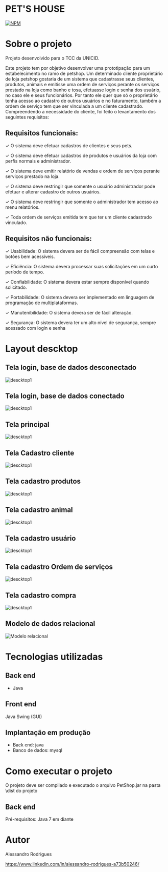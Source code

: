 # PET'S HOUSE
[![NPM](https://img.shields.io/npm/l/react)](https://github.com/Alessandro-Rodrigues01/Petshop_Project/blob/main/LICENSE) 

# Sobre o projeto
Projeto desenvolvido para o TCC da UNICID.

Este projeto tem por objetivo desenvolver uma prototipação para um estabelecimento no ramo de petshop. 
Um determinado cliente proprietário de loja petshop gostaria de um sistema que cadastrasse seus clientes, produtos, animais e emitisse uma ordem de serviços perante os serviços prestado na loja como banho e tosa, efetuasse login e senha  dos usuário, no caso ele e seus funcionários. Por tanto ele quer que só o proprietário tenha acesso ao cadastro de outros usuários e no faturamento, também a ordem de serviço tem que ser vinculada a um cliente cadastrado. Compreendendo a necessidade do cliente, foi feito o levantamento dos seguintes requisitos:
## Requisitos funcionais:
✓ O sistema deve efetuar cadastros de clientes e seus pets.

✓ O sistema deve efetuar cadastros de produtos e usuários da loja com perfis normais e administrador.

✓ O sistema deve emitir  relatório de vendas e ordem de serviços perante serviços prestado na loja.

✓ O sistema deve restringir que somente o usuário administrador pode efetuar e alterar cadastro de outros usuários.

✓ O sistema deve restringir que somente o administrador tem acesso  ao menu relatórios.

✓ Toda ordem de serviços emitida tem que ter um cliente cadastrado vinculado.
 
 ## Requisitos não funcionais:
 ✓ Usabilidade: O sistema devera ser de fácil compreensão com telas  e botões bem acessíveis.
 
 ✓ Eficiência: O sistema devera processar suas solicitações em um curto período de tempo.
 
 ✓ Confiabilidade: O sistema devera estar sempre disponível quando solicitado.
 
 ✓ Portabilidade: O sistema devera ser implementado em linguagem de programação de multiplataformas.
 
 ✓ Manutenibilidade:  O sistema devera ser de  fácil alteração.
 
 ✓ Segurança: O sistema devera ter um alto nível de segurança, sempre acessado com login e senha
 
 
# Layout descktop
## Tela login, base de dados desconectado
![descktop1](https://github.com/Alessandro-Rodrigues01/Petshop_Project/blob/main/assets/telas/Tela-login-Bd-desconectado.png)

## Tela login, base de dados conectado
![descktop1](https://github.com/Alessandro-Rodrigues01/Petshop_Project/blob/main/assets/telas/Tela-login-Bd-conectado.png)

## Tela principal
![descktop1](https://github.com/Alessandro-Rodrigues01/Petshop_Project/blob/main/assets/telas/Tela-principal.png)

## Tela Cadastro cliente
![descktop1](https://github.com/Alessandro-Rodrigues01/Petshop_Project/blob/main/assets/telas/Tela-cadastro-cliente.png)

## Tela cadastro produtos
![descktop1](https://github.com/Alessandro-Rodrigues01/Petshop_Project/blob/main/assets/telas/Tela-cadastro-produtos.png)

## Tela cadastro animal
![descktop1](https://github.com/Alessandro-Rodrigues01/Petshop_Project/blob/main/assets/telas/Tela-cadastro-animal.png)

## Tela cadastro usuário
![descktop1](https://github.com/Alessandro-Rodrigues01/Petshop_Project/blob/main/assets/telas/Tela-cadastro-usuario.png)

## Tela cadastro Ordem de serviços
![descktop1](https://github.com/Alessandro-Rodrigues01/Petshop_Project/blob/main/assets/telas/Tela-cadastro-OS.png)

## Tela cadastro compra
![descktop1](https://github.com/Alessandro-Rodrigues01/Petshop_Project/blob/main/assets/telas/Tela-cadastro-compra.png)



## Modelo de dados relacional
![Modelo relacional](https://github.com/Alessandro-Rodrigues01/Petshop_Project/blob/main/assets/telas/Modelo-de-dados.png)

# Tecnologias utilizadas
## Back end
- Java

## Front end
Java Swing (GUI)

## Implantação em produção
- Back end: java
- Banco de dados: mysql

# Como executar o projeto
O projeto deve ser compilado e executado o arquivo PetShop.jar na pasta \dist do projeto

## Back end
Pré-requisitos: Java 7 em diante


# Autor

Alessandro Rodrigues

https://www.linkedin.com/in/alessandro-rodrigues-a73b50246/


